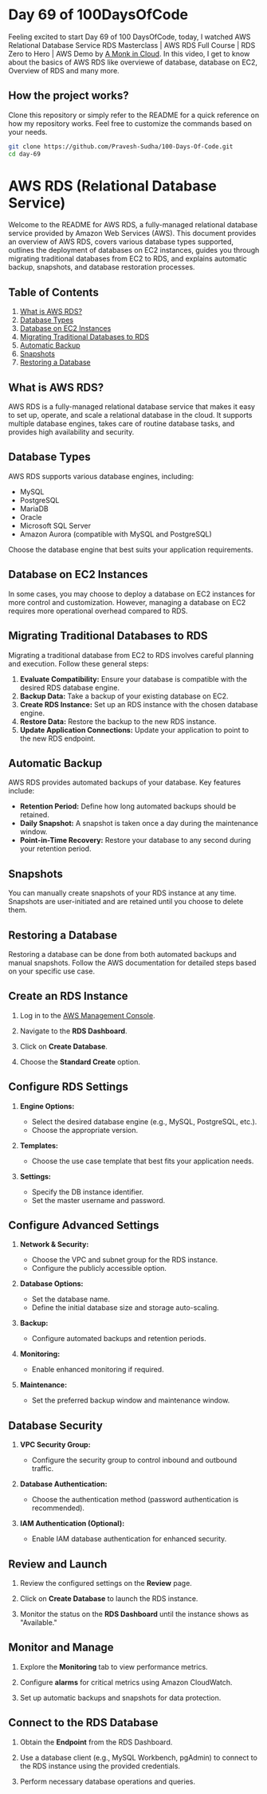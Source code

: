 # Day 69 of 100DaysOfCode

Feeling excited to start Day 69 of 100 DaysOfCode, today, I watched AWS Relational Database Service RDS Masterclass | AWS RDS Full Course | RDS Zero to Hero | AWS Demo by [A Monk in Cloud](https://youtu.be/rM_c7K0-tC0?si=X-M9CG5DEIQCJos4). In this video, I get to know about the basics of AWS RDS like overviewe of database, database on EC2, Overview of RDS and many more. 

## How the project works?

Clone this repository or simply refer to the README for a quick reference on how my repository works. Feel free to customize the commands based on your needs.

```bash
git clone https://github.com/Pravesh-Sudha/100-Days-Of-Code.git
cd day-69
```
# AWS RDS (Relational Database Service) 

Welcome to the README for AWS RDS, a fully-managed relational database service provided by Amazon Web Services (AWS). This document provides an overview of AWS RDS, covers various database types supported, outlines the deployment of databases on EC2 instances, guides you through migrating traditional databases from EC2 to RDS, and explains automatic backup, snapshots, and database restoration processes.

## Table of Contents

1. [What is AWS RDS?](#what-is-aws-rds)
2. [Database Types](#database-types)
3. [Database on EC2 Instances](#database-on-ec2-instances)
4. [Migrating Traditional Databases to RDS](#migrating-traditional-databases-to-rds)
5. [Automatic Backup](#automatic-backup)
6. [Snapshots](#snapshots)
7. [Restoring a Database](#restoring-a-database)


## What is AWS RDS?

AWS RDS is a fully-managed relational database service that makes it easy to set up, operate, and scale a relational database in the cloud. It supports multiple database engines, takes care of routine database tasks, and provides high availability and security.

## Database Types

AWS RDS supports various database engines, including:

- MySQL
- PostgreSQL
- MariaDB
- Oracle
- Microsoft SQL Server
- Amazon Aurora (compatible with MySQL and PostgreSQL)

Choose the database engine that best suits your application requirements.

## Database on EC2 Instances

In some cases, you may choose to deploy a database on EC2 instances for more control and customization. However, managing a database on EC2 requires more operational overhead compared to RDS.

## Migrating Traditional Databases to RDS

Migrating a traditional database from EC2 to RDS involves careful planning and execution. Follow these general steps:

1. **Evaluate Compatibility:** Ensure your database is compatible with the desired RDS database engine.
2. **Backup Data:** Take a backup of your existing database on EC2.
3. **Create RDS Instance:** Set up an RDS instance with the chosen database engine.
4. **Restore Data:** Restore the backup to the new RDS instance.
5. **Update Application Connections:** Update your application to point to the new RDS endpoint.

## Automatic Backup

AWS RDS provides automated backups of your database. Key features include:

- **Retention Period:** Define how long automated backups should be retained.
- **Daily Snapshot:** A snapshot is taken once a day during the maintenance window.
- **Point-in-Time Recovery:** Restore your database to any second during your retention period.

## Snapshots

You can manually create snapshots of your RDS instance at any time. Snapshots are user-initiated and are retained until you choose to delete them.

## Restoring a Database

Restoring a database can be done from both automated backups and manual snapshots. Follow the AWS documentation for detailed steps based on your specific use case.

## Create an RDS Instance

1. Log in to the [AWS Management Console](https://console.aws.amazon.com/).

2. Navigate to the **RDS Dashboard**.

3. Click on **Create Database**.

4. Choose the **Standard Create** option.

## Configure RDS Settings

1. **Engine Options:**
   - Select the desired database engine (e.g., MySQL, PostgreSQL, etc.).
   - Choose the appropriate version.

2. **Templates:**
   - Choose the use case template that best fits your application needs.

3. **Settings:**
   - Specify the DB instance identifier.
   - Set the master username and password.

## Configure Advanced Settings

1. **Network & Security:**
   - Choose the VPC and subnet group for the RDS instance.
   - Configure the publicly accessible option.

2. **Database Options:**
   - Set the database name.
   - Define the initial database size and storage auto-scaling.

3. **Backup:**
   - Configure automated backups and retention periods.

4. **Monitoring:**
   - Enable enhanced monitoring if required.

5. **Maintenance:**
   - Set the preferred backup window and maintenance window.

## Database Security

1. **VPC Security Group:**
   - Configure the security group to control inbound and outbound traffic.

2. **Database Authentication:**
   - Choose the authentication method (password authentication is recommended).

3. **IAM Authentication (Optional):**
   - Enable IAM database authentication for enhanced security.

## Review and Launch

1. Review the configured settings on the **Review** page.

2. Click on **Create Database** to launch the RDS instance.

3. Monitor the status on the **RDS Dashboard** until the instance shows as "Available."

## Monitor and Manage

1. Explore the **Monitoring** tab to view performance metrics.

2. Configure **alarms** for critical metrics using Amazon CloudWatch.

3. Set up automatic backups and snapshots for data protection.

## Connect to the RDS Database

1. Obtain the **Endpoint** from the RDS Dashboard.

2. Use a database client (e.g., MySQL Workbench, pgAdmin) to connect to the RDS instance using the provided credentials.

3. Perform necessary database operations and queries.

